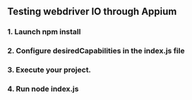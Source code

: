 ## Testing webdriver IO through Appium

### 1. Launch npm install

### 2. Configure desiredCapabilities in the index.js file

### 3. Execute your project.

### 4. Run node index.js
